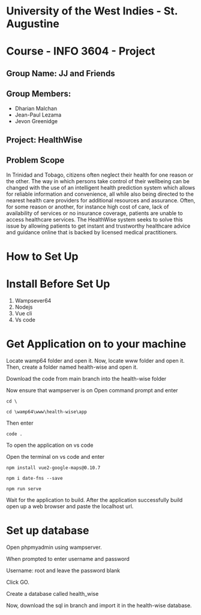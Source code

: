 # University of the West Indies - St. Augustine
# Course - INFO 3604 - Project
## Group Name: JJ and Friends
## Group Members:
- Dharian Malchan
- Jean-Paul Lezama
- Jevon Greenidge
## Project: HealthWise
## Problem Scope
In Trinidad and Tobago, citizens often neglect their health for one reason or the other. The
way in which persons take control of their wellbeing can be changed with the use of an
intelligent health prediction system which allows for reliable information and convenience,
all while also being directed to the nearest health care providers for additional resources and
assurance. Often, for some reason or another, for instance high cost of care, lack of
availability of services or no insurance coverage, patients are unable to access healthcare
services. The HealthWise system seeks to solve this issue by allowing patients to get instant
and trustworthy healthcare advice and guidance online that is backed by licensed medical
practitioners.

# How to Set Up
# Install Before Set Up
1. Wampsever64
2. Nodejs
3. Vue cli
4. Vs code

# Get Application on to your machine
Locate wamp64 folder and open it. Now, locate www folder and open it.
Then, create a folder named health-wise and open it.

Download the code from main branch into the health-wise folder 

Now ensure that wampserver is on 
Open command prompt and enter 

```
cd \
```

```
cd \wamp64\www\health-wise\app
```

Then enter 
```
code .
```
To open the application on vs code

Open the terminal on vs code and enter
```
npm install vue2-google-maps@0.10.7
```

```
npm i date-fns --save
```

```
npm run serve
```
Wait for the application to build.
After the application successfully build open up a web browser and paste the localhost url.

# Set up database
Open phpmyadmin using wampserver.

When prompted to enter username and password

Username: root and leave the password blank

Click GO. 

Create a database called health_wise

Now, download the sql in branch and import it in the health-wise database.
